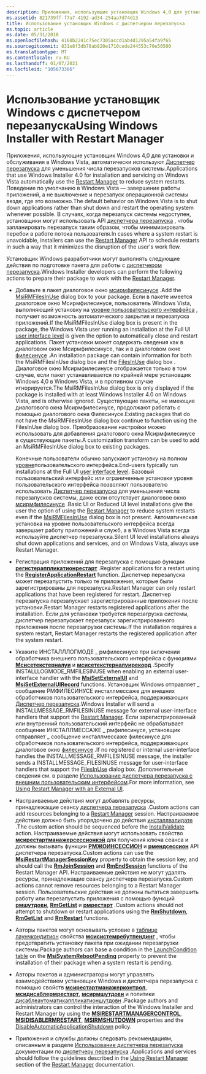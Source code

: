 ```yaml
---
description: Приложения, использующие установщик Windows 4,0 для установки и обслуживания в Windows Vista, автоматически используют диспетчер перезапуска для уменьшения числа перезапусков системы.
ms.assetid: 821739ff-f7a7-4192-ad34-254aa7d74d13
title: Использование установщик Windows с диспетчером перезапуска
ms.topic: article
ms.date: 05/31/2018
ms.openlocfilehash: 4160b2241c75ec7305accd1ab4d1295a54fa9f65
ms.sourcegitcommit: 831e8f3db78ab820e1710cede244553c70e50500
ms.translationtype: MT
ms.contentlocale: ru-RU
ms.lasthandoff: 01/07/2021
ms.locfileid: "105673366"
---
```

# <a name="using-windows-installer-with-restart-manager"></a><span data-ttu-id="65501-103">Использование установщик Windows с диспетчером перезапуска</span><span class="sxs-lookup"><span data-stu-id="65501-103">Using Windows Installer with Restart Manager</span></span>

<span data-ttu-id="65501-104">Приложения, использующие установщик Windows 4,0 для установки и обслуживания в Windows Vista, автоматически используют [Диспетчер перезапуска](../rstmgr/restart-manager-portal.md) для уменьшения числа перезапусков системы.</span><span class="sxs-lookup"><span data-stu-id="65501-104">Applications that use Windows Installer 4.0 for installation and servicing on Windows Vista automatically use the [Restart Manager](../rstmgr/restart-manager-portal.md) to reduce system restarts.</span></span> <span data-ttu-id="65501-105">Поведение по умолчанию в Windows Vista — завершение работы приложений, а не выключение и перезапуск операционной системы везде, где это возможно.</span><span class="sxs-lookup"><span data-stu-id="65501-105">The default behavior on Windows Vista is to shut down applications rather than shut down and restart the operating system whenever possible.</span></span> <span data-ttu-id="65501-106">В случаях, когда перезапуск системы недоступен, установщики могут использовать API [диспетчера перезапуска](../rstmgr/restart-manager-portal.md) , чтобы запланировать перезапуск таким образом, чтобы минимизировать перебои в работе потока пользователя.</span><span class="sxs-lookup"><span data-stu-id="65501-106">In cases where a system restart is unavoidable, installers can use the [Restart Manager](../rstmgr/restart-manager-portal.md) API to schedule restarts in such a way that it minimizes the disruption of the user's work flow.</span></span>

<span data-ttu-id="65501-107">Установщик Windows разработчики могут выполнять следующие действия по подготовке пакета для работы с [диспетчером перезапуска](../rstmgr/restart-manager-portal.md).</span><span class="sxs-lookup"><span data-stu-id="65501-107">Windows Installer developers can perform the following actions to prepare their package to work with the [Restart Manager](../rstmgr/restart-manager-portal.md).</span></span>

-   <span data-ttu-id="65501-108">Добавьте в пакет диалоговое окно [мсирмфилесинусе](msirmfilesinuse-dialog.md) .</span><span class="sxs-lookup"><span data-stu-id="65501-108">Add the [MsiRMFilesInUse](msirmfilesinuse-dialog.md) dialog box to your package.</span></span> <span data-ttu-id="65501-109">Если в пакете имеется диалоговое окно Мсирмфилесинусе, пользователь Windows Vista, выполняющий установку на [уровне пользовательского интерфейса](user-interface-levels.md) , получает возможность автоматического закрытия и перезапуска приложений.</span><span class="sxs-lookup"><span data-stu-id="65501-109">If the MsiRMFilesInUse dialog box is present in the package, the Windows Vista user running an installation at the Full UI [user interface level](user-interface-levels.md) is given the option to automatically close and restart applications.</span></span> <span data-ttu-id="65501-110">Пакет установки может содержать сведения как в диалоговом окне Мсирмфилесинусе, так и в диалоговом окне [филесинусе](filesinuse-dialog.md) .</span><span class="sxs-lookup"><span data-stu-id="65501-110">An installation package can contain information for both the MsiRMFilesInUse dialog box and the [FilesInUse](filesinuse-dialog.md) dialog box .</span></span> <span data-ttu-id="65501-111">Диалоговое окно Мсирмфилесинусе отображается только в том случае, если пакет устанавливается по крайней мере установщик Windows 4,0 в Windows Vista, и в противном случае игнорируется.</span><span class="sxs-lookup"><span data-stu-id="65501-111">The MsiRMFilesInUse dialog box is only displayed if the package is installed with at least Windows Installer 4.0 on Windows Vista, and is otherwise ignored.</span></span> <span data-ttu-id="65501-112">Существующие пакеты, не имеющие диалогового окна Мсирмфилесинусе, продолжают работать с помощью диалогового окна Филесинусе.</span><span class="sxs-lookup"><span data-stu-id="65501-112">Existing packages that do not have the MsiRMFilesInUse dialog box continue to function using the FilesInUse dialog box.</span></span> <span data-ttu-id="65501-113">Преобразование настройки можно использовать для добавления диалогового окна Мсирмфилесинусе в существующие пакеты.</span><span class="sxs-lookup"><span data-stu-id="65501-113">A customization transform can be used to add an MsiRMFilesInUse dialog box to existing packages.</span></span>

    <span data-ttu-id="65501-114">Конечные пользователи обычно запускают установку на полном [уровне](user-interface-levels.md)пользовательского интерфейса.</span><span class="sxs-lookup"><span data-stu-id="65501-114">End-users typically run installations at the Full UI [user interface level](user-interface-levels.md).</span></span> <span data-ttu-id="65501-115">Базовый пользовательский интерфейс или ограниченные установки уровня пользовательского интерфейса позволяют пользователю использовать [Диспетчер перезапуска](../rstmgr/restart-manager-portal.md) для уменьшения числа перезапусков системы, даже если отсутствует диалоговое окно [мсирмфилесинусе](msirmfilesinuse-dialog.md) .</span><span class="sxs-lookup"><span data-stu-id="65501-115">Basic UI or Reduced UI level installations give the user the option of using the [Restart Manager](../rstmgr/restart-manager-portal.md) to reduce system restarts even if the [MsiRMFilesInUse](msirmfilesinuse-dialog.md) dialog box is not present.</span></span> <span data-ttu-id="65501-116">Автоматическая установка на уровне пользовательского интерфейса всегда завершает работу приложений и служб, а в Windows Vista всегда используйте диспетчер перезапуска.</span><span class="sxs-lookup"><span data-stu-id="65501-116">Silent UI level installations always shut down applications and services, and on Windows Vista, always use Restart Manager.</span></span>

-   <span data-ttu-id="65501-117">Регистрация приложений для перезапуска с помощью функции [**регистераппликатионрестарт**](/windows/win32/api/winbase/nf-winbase-registerapplicationrestart) .</span><span class="sxs-lookup"><span data-stu-id="65501-117">Register applications for a restart using the [**RegisterApplicationRestart**](/windows/win32/api/winbase/nf-winbase-registerapplicationrestart) function.</span></span> <span data-ttu-id="65501-118">Диспетчер перезапуска может перезапустить только те приложения, которые были зарегистрированы для перезапуска.</span><span class="sxs-lookup"><span data-stu-id="65501-118">Restart Manager can only restart applications that have been registered for restart.</span></span> <span data-ttu-id="65501-119">Диспетчер перезапуска перезапускает зарегистрированные приложения после установки.</span><span class="sxs-lookup"><span data-stu-id="65501-119">Restart Manager restarts registered applications after the installation.</span></span> <span data-ttu-id="65501-120">Если для установки требуется перезагрузка системы, диспетчер перезапускает перезапуск зарегистрированного приложения после перезагрузки системы.</span><span class="sxs-lookup"><span data-stu-id="65501-120">If the installation requires a system restart, Restart Manager restarts the registered application after the system restart.</span></span>
-   <span data-ttu-id="65501-121">Укажите ИНСТАЛЛЛОГМОДЕ \_ рмфилесинусе при включении обработчика внешнего пользовательского интерфейса с функциями [**Мсисетекстерналуи**](/windows/desktop/api/Msi/nf-msi-msisetexternaluia) и [**мсисетекстерналуирекорд**](/windows/desktop/api/Msi/nf-msi-msisetexternaluirecord) .</span><span class="sxs-lookup"><span data-stu-id="65501-121">Specify INSTALLLOGMODE\_RMFILESINUSE when enabling an external user-interface handler with the [**MsiSetExternalUI**](/windows/desktop/api/Msi/nf-msi-msisetexternaluia) and [**MsiSetExternalUIRecord**](/windows/desktop/api/Msi/nf-msi-msisetexternaluirecord) functions.</span></span> <span data-ttu-id="65501-122">Установщик Windows отправляет \_ сообщение РМФИЛЕСИНУСЕ инсталлмессаже для внешних обработчиков пользовательского интерфейса, поддерживающих [Диспетчер перезапуска](../rstmgr/restart-manager-portal.md).</span><span class="sxs-lookup"><span data-stu-id="65501-122">Windows Installer will send a INSTALLMESSAGE\_RMFILESINUSE message for external user-interface handlers that support the [Restart Manager](../rstmgr/restart-manager-portal.md).</span></span> <span data-ttu-id="65501-123">Если зарегистрированный или внутренний пользовательский интерфейс не обрабатывает сообщение ИНСТАЛЛМЕССАЖЕ \_ рмфилесинусе, установщик отправляет \_ сообщение инсталлмессаже филесинусе для обработчиков пользовательского интерфейса, поддерживающих диалоговое окно [филесинусе](filesinuse-dialog.md) .</span><span class="sxs-lookup"><span data-stu-id="65501-123">If no registered or internal user-interface handles the INSTALLMESSAGE\_RMFILESINUSE message, the installer sends a INSTALLMESSAGE\_FILESINUSE message for user-interface handlers that support the [FilesInUse](filesinuse-dialog.md) dialog box.</span></span> <span data-ttu-id="65501-124">Дополнительные сведения см. в разделе [Использование диспетчера перезапуска с внешним пользовательским интерфейсом](using-restart-manager-with-an-external-ui-.md).</span><span class="sxs-lookup"><span data-stu-id="65501-124">For more information, see [Using Restart Manager with an External UI](using-restart-manager-with-an-external-ui-.md).</span></span>
-   <span data-ttu-id="65501-125">Настраиваемые действия могут добавлять ресурсы, принадлежащие сеансу [диспетчера перезапуска](../rstmgr/restart-manager-portal.md) .</span><span class="sxs-lookup"><span data-stu-id="65501-125">Custom actions can add resources belonging to a [Restart Manager](../rstmgr/restart-manager-portal.md) session.</span></span> <span data-ttu-id="65501-126">Настраиваемое действие должно быть упорядочено до действия [инсталлвалидате](installvalidate-action.md) .</span><span class="sxs-lookup"><span data-stu-id="65501-126">The custom action should be sequenced before the [InstallValidate](installvalidate-action.md) action.</span></span> <span data-ttu-id="65501-127">Настраиваемые действия могут использовать свойство [**мсирестартманажерсессионкэй**](msirestartmanagersessionkey.md) для получения ключа сеанса и должны вызывать функции [**РМЖОИНСЕССИОН**](/windows/win32/api/restartmanager/nf-restartmanager-rmjoinsession) и [**рмендсессион**](/windows/win32/api/restartmanager/nf-restartmanager-rmendsession) API диспетчера перезапуска.</span><span class="sxs-lookup"><span data-stu-id="65501-127">Custom actions can use the [**MsiRestartManagerSessionKey**](msirestartmanagersessionkey.md) property to obtain the session key, and should call the [**RmJoinSession**](/windows/win32/api/restartmanager/nf-restartmanager-rmjoinsession) and [**RmEndSession**](/windows/win32/api/restartmanager/nf-restartmanager-rmendsession) functions of the Restart Manager API.</span></span> <span data-ttu-id="65501-128">Настраиваемые действия не могут удалять ресурсы, принадлежащие сеансу диспетчера перезапуска.</span><span class="sxs-lookup"><span data-stu-id="65501-128">Custom actions cannot remove resources belonging to a Restart Manager session.</span></span> <span data-ttu-id="65501-129">Пользовательские действия не должны пытаться завершить работу или перезапустить приложения с помощью функций [**рмшутдовн**](/windows/win32/api/restartmanager/nf-restartmanager-rmshutdown), [**RmGetList**](/windows/win32/api/restartmanager/nf-restartmanager-rmgetlist) и [**рмрестарт**](/windows/win32/api/restartmanager/nf-restartmanager-rmrestart) .</span><span class="sxs-lookup"><span data-stu-id="65501-129">Custom actions should not attempt to shutdown or restart applications using the [**RmShutdown**](/windows/win32/api/restartmanager/nf-restartmanager-rmshutdown), [**RmGetList**](/windows/win32/api/restartmanager/nf-restartmanager-rmgetlist) and [**RmRestart**](/windows/win32/api/restartmanager/nf-restartmanager-rmrestart) functions.</span></span>
-   <span data-ttu-id="65501-130">Авторы пакетов могут основывать условие в [таблице лаунчкондитион](launchcondition-table.md) свойства [**мсисистемребутпендинг**](msisystemrebootpending.md) , чтобы предотвратить установку пакета при ожидании перезагрузки системы.</span><span class="sxs-lookup"><span data-stu-id="65501-130">Package authors can base a condition in the [LaunchCondition table](launchcondition-table.md) on the [**MsiSystemRebootPending**](msisystemrebootpending.md) property to prevent the installation of their package when a system restart is pending.</span></span>
-   <span data-ttu-id="65501-131">Авторы пакетов и администраторы могут управлять взаимодействием установщик Windows и диспетчера перезапуска с помощью свойств [**мсирестартманажерконтрол**](msirestartmanagercontrol.md), [**мсидисаблермрестарт**](msidisablermrestart.md), [**мсирмшутдовн**](msirmshutdown.md) и политики [дисаблеаутоматикаппликатионшутдовн](disableautomaticapplicationshutdown.md) .</span><span class="sxs-lookup"><span data-stu-id="65501-131">Package authors and administrators can control the interaction of the Windows Installer and Restart Manager by using the [**MSIRESTARTMANAGERCONTROL**](msirestartmanagercontrol.md), [**MSIDISABLERMRESTART**](msidisablermrestart.md), [**MSIRMSHUTDOWN**](msirmshutdown.md) properties and the [DisableAutomaticApplicationShutdown](disableautomaticapplicationshutdown.md) policy.</span></span>
-   <span data-ttu-id="65501-132">Приложения и службы должны следовать рекомендациям, описанным в разделе [Использование диспетчера перезапуска](../rstmgr/using-restart-manager.md) документации по [диспетчеру перезапуска](../rstmgr/restart-manager-portal.md) .</span><span class="sxs-lookup"><span data-stu-id="65501-132">Applications and services should follow the guidelines described in the [Using Restart Manager](../rstmgr/using-restart-manager.md) section of the [Restart Manager](../rstmgr/restart-manager-portal.md) documentation.</span></span>

 

 
